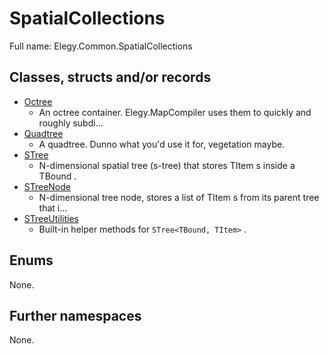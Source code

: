 ﻿
# SpatialCollections

Full name: Elegy.Common.SpatialCollections

## Classes, structs and/or records

* [Octree](Octree.md)
  * An octree container. Elegy.MapCompiler uses them to quickly and roughly subdi...
* [Quadtree](Quadtree.md)
  * A quadtree. Dunno what you'd use it for, vegetation maybe. 
* [STree](STree.md)
  * N-dimensional spatial tree (s-tree) that stores TItem s inside a TBound . 
* [STreeNode](STreeNode.md)
  * N-dimensional tree node, stores a list of TItem s from its parent tree that i...
* [STreeUtilities](STreeUtilities.md)
  * Built-in helper methods for `STree<TBound, TItem>`
. 

## Enums

None.

## Further namespaces

None.

